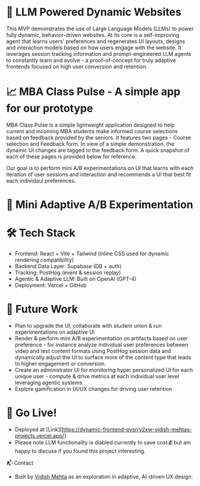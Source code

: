 # 🧠 LLM Powered Dynamic Websites

This MVP demonstrates the use of Large Language Models (LLMs) to power fully dynamic, behavior-driven websites. At its core is a self-improving agent that learns users' preferences and regenerates UI layouts, designs and interaction models based on how users engage with the website. It leverages session tracking information and prompt-engineered LLM agents to constantly learn and evolve - a proof-of-concept for truly adaptive frontends focused on high user conversion and retention.

# 📈 MBA Class Pulse - A simple app for our prototype 

MBA Class Pulse is a simple lightweight application designed to help current and incoming MBA students make informed course selections based on feedback provided by the seniors. It features two pages - Course selection and Feedback form. In view of a simple demonstration, the dynamic UI changes are tagged to the feedback form. A quick snapshot of each of these pages is provided below for reference. 




Our goal is to perform mini A/B experimentations on UI that learns with each iteration of user sessions and interaction and recommends a UI that best fit each individaul preferences.  

# 📌 Mini Adaptive A/B Experimentation



# 🛠️ Tech Stack

- Frontend: React + Vite + Tailwind (inline CSS used for dynamic rendering compatibility)
- Backend Data Layer: Supabase (DB + auth)
- Tracking: PostHog (event & session replay)
- Agentic & Adaptive LLM: Built on OpenAI (GPT-4)
- Deployment: Vercel + GitHub

# 🔭 Future Work
- Plan to upgrade the UI, collaborate with student union & run experimentations on adaptive UI
- Render & perform mini A/B experimentation on artifacts based on user preference - for instance analyze individual user preferences between video and text content formats using PostHog session data and dynamically adjust the UI to surface more of the content type that leads to higher engagement or conversion.
- Create an administrator UI for monitoring hyper personalized UI for each unique user - compute & drive metrics at each individual user level leveraging agentic systems
- Explore gamification in UI/UX changes for driving user retention

# 🚀 Go Live!
- Deployed at [Link][https://dynamic-frontend-pysrry2xw-vidish-mehtas-projects.vercel.app/]
- Please note LLM functionality is diabled currently to save cost💰 but am happy to discuss if you found this project interesting. 

📬 Contact
- Built by [Vidish Mehta](mailto:vpm28@cornell.edu) as an exploration in adaptive, AI-driven UX design.
